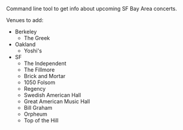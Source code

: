 Command line tool to get info about upcoming SF Bay Area concerts.

Venues to add:
  - Berkeley
    - The Greek
  - Oakland
    - Yoshi's
  - SF
    - The Independent
    - The Fillmore
    - Brick and Mortar
    - 1050 Folsom
    - Regency
    - Swedish American Hall
    - Great American Music Hall
    - Bill Graham
    - Orpheum
    - Top of the Hill
